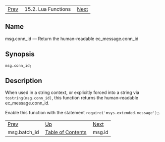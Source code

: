 |     |     |     |
| --- | --- | --- |
| [Prev](lua.ref.msg.batch_id)  | 15.2. Lua Functions |  [Next](lua.ref.msg.id.php) |

<a name="lua.ref.msg.conn_id"></a>
## Name

msg.conn_id — Return the human-readable ec_message.conn_id

<a name="idp25306736"></a>
## Synopsis

`msg.conn_id;`

<a name="idp25308720"></a>
## Description

When used in a string context, or explicitly forced into a string via `tostring(msg.conn_id)`, this function returns the human-readable ec_message.conn_id.

Enable this function with the statement `require('msys.extended.message');`.

|     |     |     |
| --- | --- | --- |
| [Prev](lua.ref.msg.batch_id)  | [Up](lua.function.details.php) |  [Next](lua.ref.msg.id.php) |
| msg.batch_id  | [Table of Contents](index) |  msg.id |
